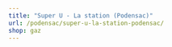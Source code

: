 ```yaml
---
title: "Super U - La station (Podensac)"
url: /podensac/super-u-la-station-podensac/
shop: gaz
---
```

